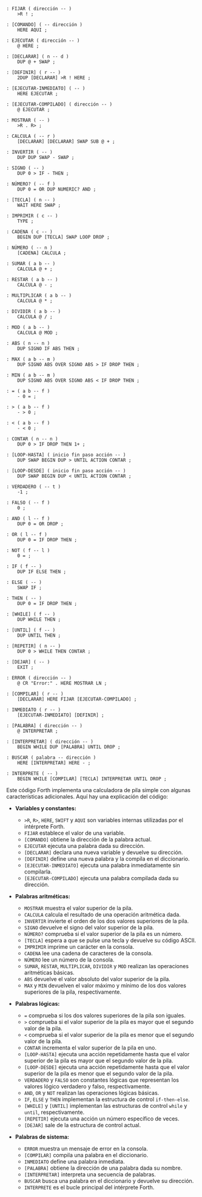 ```forth
: FIJAR ( dirección -- )
	>R ! ;

: [COMANDO] ( -- dirección )
	HERE AQUI ;

: EJECUTAR ( dirección -- )
	@ HERE ;

: [DECLARAR] ( n -- d )
	DUP @ + SWAP ;

: [DEFINIR] ( r -- )
	2DUP [DECLARAR] >R ! HERE ;

: [EJECUTAR-INMEDIATO] ( -- )
	HERE EJECUTAR ;

: [EJECUTAR-COMPILADO] ( dirección -- )
	@ EJECUTAR ;

: MOSTRAR ( -- )
	>R . R> ;

: CALCULA ( -- r )
	[DECLARAR] [DECLARAR] SWAP SUB @ + ;

: INVERTIR ( -- )
	DUP DUP SWAP - SWAP ;

: SIGNO ( -- )
	DUP 0 > IF - THEN ;

: NÚMERO? ( -- f )
	DUP 0 = OR DUP NUMERIC? AND ;

: [TECLA] ( n -- )
	WAIT HERE SWAP ;

: IMPRIMIR ( c -- )
	TYPE ;

: CADENA ( c -- )
	BEGIN DUP [TECLA] SWAP LOOP DROP ;

: NÚMERO ( -- n )
	[CADENA] CALCULA ;

: SUMAR ( a b -- )
	CALCULA @ + ;

: RESTAR ( a b -- )
	CALCULA @ - ;

: MULTIPLICAR ( a b -- )
	CALCULA @ * ;

: DIVIDIR ( a b -- )
	CALCULA @ / ;

: MOD ( a b -- )
	CALCULA @ MOD ;

: ABS ( n -- n )
	DUP SIGNO IF ABS THEN ;

: MAX ( a b -- m )
	DUP SIGNO ABS OVER SIGNO ABS > IF DROP THEN ;

: MIN ( a b -- m )
	DUP SIGNO ABS OVER SIGNO ABS < IF DROP THEN ;

: = ( a b -- f )
	- 0 = ;

: > ( a b -- f )
	- > 0 ;

: < ( a b -- f )
	- < 0 ;

: CONTAR ( n -- n )
	DUP 0 > IF DROP THEN 1+ ;

: [LOOP-HASTA] ( inicio fin paso acción -- )
	DUP SWAP BEGIN DUP > UNTIL ACTION CONTAR ;

: [LOOP-DESDE] ( inicio fin paso acción -- )
	DUP SWAP BEGIN DUP < UNTIL ACTION CONTAR ;

: VERDADERO ( -- t )
	-1 ;

: FALSO ( -- f )
	0 ;

: AND ( l -- f )
	DUP 0 = OR DROP ;

: OR ( l -- f )
	DUP 0 = IF DROP THEN ;

: NOT ( f -- l )
	0 = ;

: IF ( f -- )
	DUP IF ELSE THEN ;

: ELSE ( -- )
	SWAP IF ;

: THEN ( -- )
	DUP 0 = IF DROP THEN ;

: [WHILE] ( f -- )
	DUP WHILE THEN ;

: [UNTIL] ( f -- )
	DUP UNTIL THEN ;

: [REPETIR] ( n -- )
	DUP 0 > WHILE THEN CONTAR ;

: [DEJAR] ( -- )
	EXIT ;

: ERROR ( dirección -- )
	@ CR "Error:" . HERE MOSTRAR LN ;

: [COMPILAR] ( r -- )
	[DECLARAR] HERE FIJAR [EJECUTAR-COMPILADO] ;

: INMEDIATO ( r -- )
	[EJECUTAR-INMEDIATO] [DEFINIR] ;

: [PALABRA] ( dirección -- )
	@ INTERPRETAR ;

: [INTERPRETAR] ( dirección -- )
	BEGIN WHILE DUP [PALABRA] UNTIL DROP ;

: BUSCAR ( palabra -- dirección )
	HERE [INTERPRETAR] HERE - ;

: INTERPRETE ( -- )
	BEGIN WHILE [COMPILAR] [TECLA] INTERPRETAR UNTIL DROP ;
```

Este código Forth implementa una calculadora de pila simple con algunas características adicionales. Aquí hay una explicación del código:

* **Variables y constantes:**
    * `>R`, `R>`, `HERE`, `SWIFT` y `AQUI` son variables internas utilizadas por el intérprete Forth.
    * `FIJAR` establece el valor de una variable.
    * `[COMANDO]` obtiene la dirección de la palabra actual.
    * `EJECUTAR` ejecuta una palabra dada su dirección.
    * `[DECLARAR]` declara una nueva variable y devuelve su dirección.
    * `[DEFINIR]` define una nueva palabra y la compila en el diccionario.
    * `[EJECUTAR-INMEDIATO]` ejecuta una palabra inmediatamente sin compilarla.
    * `[EJECUTAR-COMPILADO]` ejecuta una palabra compilada dada su dirección.

* **Palabras aritméticas:**
    * `MOSTRAR` muestra el valor superior de la pila.
    * `CALCULA` calcula el resultado de una operación aritmética dada.
    * `INVERTIR` invierte el orden de los dos valores superiores de la pila.
    * `SIGNO` devuelve el signo del valor superior de la pila.
    * `NÚMERO?` comprueba si el valor superior de la pila es un número.
    * `[TECLA]` espera a que se pulse una tecla y devuelve su código ASCII.
    * `IMPRIMIR` imprime un carácter en la consola.
    * `CADENA` lee una cadena de caracteres de la consola.
    * `NÚMERO` lee un número de la consola.
    * `SUMAR`, `RESTAR`, `MULTIPLICAR`, `DIVIDIR` y `MOD` realizan las operaciones aritméticas básicas.
    * `ABS` devuelve el valor absoluto del valor superior de la pila.
    * `MAX` y `MIN` devuelven el valor máximo y mínimo de los dos valores superiores de la pila, respectivamente.

* **Palabras lógicas:**
    * `=` comprueba si los dos valores superiores de la pila son iguales.
    * `>` comprueba si el valor superior de la pila es mayor que el segundo valor de la pila.
    * `<` comprueba si el valor superior de la pila es menor que el segundo valor de la pila.
    * `CONTAR` incrementa el valor superior de la pila en uno.
    * `[LOOP-HASTA]` ejecuta una acción repetidamente hasta que el valor superior de la pila es mayor que el segundo valor de la pila.
    * `[LOOP-DESDE]` ejecuta una acción repetidamente hasta que el valor superior de la pila es menor que el segundo valor de la pila.
    * `VERDADERO` y `FALSO` son constantes lógicas que representan los valores lógico verdadero y falso, respectivamente.
    * `AND`, `OR` y `NOT` realizan las operaciones lógicas básicas.
    * `IF`, `ELSE` y `THEN` implementan la estructura de control `if-then-else`.
    * `[WHILE]` y `[UNTIL]` implementan las estructuras de control `while` y `until`, respectivamente.
    * `[REPETIR]` ejecuta una acción un número específico de veces.
    * `[DEJAR]` sale de la estructura de control actual.

* **Palabras de sistema:**
    * `ERROR` muestra un mensaje de error en la consola.
    * `[COMPILAR]` compila una palabra en el diccionario.
    * `INMEDIATO` define una palabra inmediata.
    * `[PALABRA]` obtiene la dirección de una palabra dada su nombre.
    * `[INTERPRETAR]` interpreta una secuencia de palabras.
    * `BUSCAR` busca una palabra en el diccionario y devuelve su dirección.
    * `INTERPRETE` es el bucle principal del intérprete Forth.